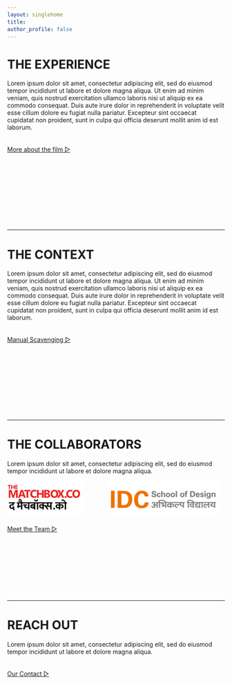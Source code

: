```yaml
---
layout: singlehome
title: 
author_profile: false
---
```


<a name="aboutinfo"></a>
# THE EXPERIENCE
Lorem ipsum dolor sit amet, consectetur adipiscing elit, sed do eiusmod tempor incididunt ut labore et dolore magna aliqua. Ut enim ad minim veniam, quis nostrud exercitation ullamco laboris nisi ut aliquip ex ea commodo consequat. Duis aute irure dolor in reprehenderit in voluptate velit esse cillum dolore eu fugiat nulla pariatur. Excepteur sint occaecat cupidatat non proident, sunt in culpa qui officia deserunt mollit anim id est laborum.
<div class = "home-button" style="height:100px; padding-top: 20px; padding-bottom: 80px;">     
 <a class = "home-button" href="{{ site.baseurl }}/about">More about the film ▷</a>       
</div> 

<hr style="height:1px;border-width:0;color:g#fcd5ce;">

<a name="aboutinfo"></a>
# THE CONTEXT
Lorem ipsum dolor sit amet, consectetur adipiscing elit, sed do eiusmod tempor incididunt ut labore et dolore magna aliqua. Ut enim ad minim veniam, quis nostrud exercitation ullamco laboris nisi ut aliquip ex ea commodo consequat. Duis aute irure dolor in reprehenderit in voluptate velit esse cillum dolore eu fugiat nulla pariatur. Excepteur sint occaecat cupidatat non proident, sunt in culpa qui officia deserunt mollit anim id est laborum.
<div class = "home-button" style="height:100px; padding-top: 20px; padding-bottom: 80px;">       
 <a class = "home-button" href="{{ site.baseurl }}/background">Manual Scavenging ▷</a>       
</div> 

<hr style="height:1px;border-width:0;color:g#fcd5ce;">

<a name="teaminfo"></a>
# THE COLLABORATORS
Lorem ipsum dolor sit amet, consectetur adipiscing elit, sed do eiusmod tempor incididunt ut labore et dolore magna aliqua.
<div>
<a href="https://www.thematchbox.co/" target="_blank"><img src="assets/img/mvrimages/partners_logo_tmb.png"></a>
&emsp;&emsp;&emsp;&emsp;	
<a href="http://www.idc.iitb.ac.in/" target="_blank"><img src="assets/img/mvrimages/partners_logo_idc.png"></a>

<div class = "home-button" style="height:100px; padding-top: 20px; padding-bottom: 60px;">     
 <a class = "home-button" href="{{ site.baseurl }}/people">Meet the Team ▷</a>       
</div> 

</div>

<hr style="height:1px;border-width:0;color:g#fcd5ce;">

<a name="contactinfo"></a>
# REACH OUT
Lorem ipsum dolor sit amet, consectetur adipiscing elit, sed do eiusmod tempor incididunt ut labore et dolore magna aliqua.

<div class = "home-button" style="height:100px; padding-top: 20px;">     
 <a class = "home-button" href="{{ site.baseurl }}/contact">Our Contact ▷</a>       
</div> 

